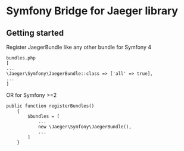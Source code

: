 # Symfony Bridge for Jaeger library

## Getting started
Register JaegerBundle like any other bundle for Symfony 4
```
bundles.php
[
...
\Jaeger\Symfony\JaegerBundle::class => ['all' => true],
...
]
```
OR for Symfony >=2
```
public function registerBundles()
    {
        $bundles = [
            ...
            new \Jaeger\Symfony\JaegerBundle(),
            ...
        ]
    }
```
